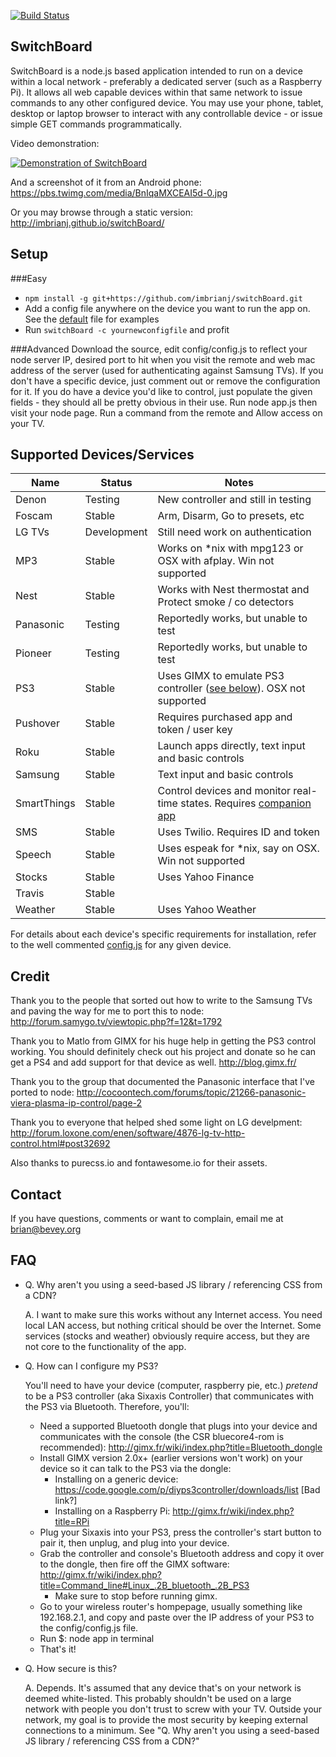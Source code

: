 [![Build Status](https://secure.travis-ci.org/imbrianj/switchBoard.png)](http://travis-ci.org/imbrianj/switchBoard)

SwitchBoard
---
SwitchBoard is a node.js based application intended to run on a device within a local network - preferably a dedicated server (such as a Raspberry Pi).  It allows all web capable devices within that same network to issue commands to any other configured device.  You may use your phone, tablet, desktop or laptop browser to interact with any controllable device - or issue simple GET commands programmatically.

Video demonstration:

[![Demonstration of SwitchBoard](http://img.youtube.com/vi/6zJVRXMuuE4/0.jpg)](https://www.youtube.com/watch?v=6zJVRXMuuE4)

And a screenshot of it from an Android phone:
https://pbs.twimg.com/media/BnIqaMXCEAI5d-0.jpg

Or you may browse through a static version:
http://imbrianj.github.io/switchBoard/

Setup
---
###Easy
- ```npm install -g git+https://github.com/imbrianj/switchBoard.git```
- Add a config file anywhere on the device you want to run the app on. See the [default](config/config.js) file for examples
- Run ```switchBoard -c yournewconfigfile``` and profit

###Advanced
Download the source, edit config/config.js to reflect your node server IP, desired port to hit when you visit the remote and web mac address of the server (used for authenticating against Samsung TVs).  If you don't have a specific device, just comment out or remove the configuration for it.  If you do have a device you'd like to control, just populate the given fields - they should all be pretty obvious in their use.  Run node app.js then visit your node page.  Run a command from the remote and Allow access on your TV.

Supported Devices/Services
---

| Name        | Status      | Notes                                                               |
|-------------|-------------|---------------------------------------------------------------------|
| Denon       | Testing     | New controller and still in testing                                 |
| Foscam      | Stable      | Arm, Disarm, Go to presets, etc                                     |
| LG TVs      | Development | Still need work on authentication                                   |
| MP3         | Stable      | Works on *nix with mpg123 or OSX with afplay. Win not supported     |
| Nest        | Stable      | Works with Nest thermostat and Protect smoke / co detectors         |
| Panasonic   | Testing     | Reportedly works, but unable to test                                |
| Pioneer     | Testing     | Reportedly works, but unable to test                                |
| PS3         | Stable      | Uses GIMX to emulate PS3 controller ([see below](https://github.com/imbrianj/switchBoard#faq)). OSX not supported  |
| Pushover    | Stable      | Requires purchased app and token / user key                         |
| Roku        | Stable      | Launch apps directly, text input and basic controls                 |
| Samsung     | Stable      | Text input and basic controls                                       |
| SmartThings | Stable      | Control devices and monitor real-time states. Requires [companion app](https://github.com/imbrianj/oauth_controller/blob/master/oauth_controller.groovy) |
| SMS         | Stable      | Uses Twilio. Requires ID and token                                  |
| Speech      | Stable      | Uses espeak for *nix, say on OSX.  Win not supported                |
| Stocks      | Stable      | Uses Yahoo Finance                                                  |
| Travis      | Stable      |                                                                     |
| Weather     | Stable      | Uses Yahoo Weather                                                  |

For details about each device's specific requirements for installation, refer to the well commented [config.js](config/config.js) for any given device.

Credit
---
Thank you to the people that sorted out how to write to the Samsung TVs and paving the way for me to port this to node: http://forum.samygo.tv/viewtopic.php?f=12&t=1792

Thank you to Matlo from GIMX for his huge help in getting the PS3 control working.  You should definitely check out his project and donate so he can get a PS4 and add support for that device as well. http://blog.gimx.fr/

Thank you to the group that documented the Panasonic interface that I've ported to node:
http://cocoontech.com/forums/topic/21266-panasonic-viera-plasma-ip-control/page-2

Thank you to everyone that helped shed some light on LG develpment:
http://forum.loxone.com/enen/software/4876-lg-tv-http-control.html#post32692

Also thanks to purecss.io and fontawesome.io for their assets.

Contact
---
If you have questions, comments or want to complain, email me at brian@bevey.org

FAQ
---
- Q. Why aren't you using a seed-based JS library / referencing CSS from a CDN?

  A. I want to make sure this works without any Internet access.  You need local LAN access, but nothing critical should be over the Internet.  Some services (stocks and weather) obviously require access, but they are not core to the functionality of the app.

- Q. How can I configure my PS3?

  You'll need to have your device (computer, raspberry pie, etc.) *pretend* to be a PS3 controller (aka Sixaxis Controller) that communicates with the PS3 via Bluetooth.  Therefore, you'll:

   * Need a supported Bluetooth dongle that plugs into your device and communicates with the console (the CSR bluecore4-rom is recommended): http://gimx.fr/wiki/index.php?title=Bluetooth_dongle
   * Install GIMX version 2.0x+ (earlier versions won't work) on your device so it can talk to the PS3 via the dongle:
     * Installing on a generic device: https://code.google.com/p/diyps3controller/downloads/list [Bad link?]
     * Installing on a Raspberry Pi: http://gimx.fr/wiki/index.php?title=RPi
   * Plug your Sixaxis into your PS3, press the controller's start button to pair it, then unplug, and plug into your device.
   * Grab the controller and console's Bluetooth address and copy it over to the dongle, then fire off the GIMX software: http://gimx.fr/wiki/index.php?title=Command_line#Linux_.2B_bluetooth_.2B_PS3
     * Make sure to stop before running gimx.
   * Go to your wireless router's hompepage, usually something like 192.168.2.1, and copy and paste over the IP address of your PS3 to the config/config.js file.
   * Run $: node app in terminal
   * That's it!

- Q. How secure is this?

  A. Depends.  It's assumed that any device that's on your network is deemed white-listed.  This probably shouldn't be used on a large network with people you don't trust to screw with your TV. Outside your network, my goal is to provide the most security by keeping external connections to a minimum.  See "Q. Why aren't you using a seed-based JS library / referencing CSS from a CDN?"
